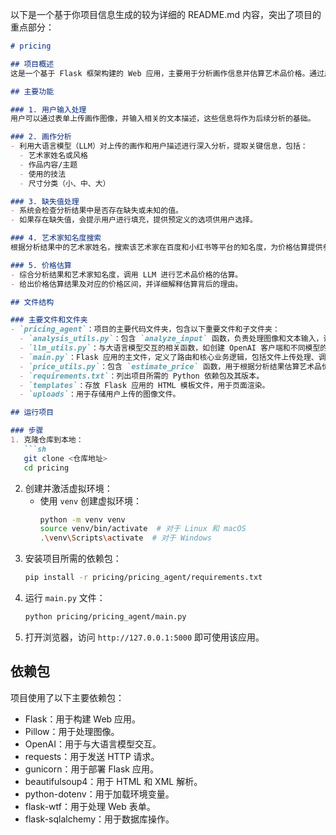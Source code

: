 以下是一个基于你项目信息生成的较为详细的 README.md 内容，突出了项目的重点部分：

```markdown
# pricing

## 项目概述
这是一个基于 Flask 框架构建的 Web 应用，主要用于分析画作信息并估算艺术品价格。通过用户上传画作图像和输入文本描述，应用可以对画作进行详细分析，处理缺失信息，搜索艺术家知名度，并最终估算出艺术品的价格。

## 主要功能

### 1. 用户输入处理
用户可以通过表单上传画作图像，并输入相关的文本描述，这些信息将作为后续分析的基础。

### 2. 画作分析
- 利用大语言模型（LLM）对上传的画作和用户描述进行深入分析，提取关键信息，包括：
  - 艺术家姓名或风格
  - 作品内容/主题
  - 使用的技法
  - 尺寸分类（小、中、大）

### 3. 缺失值处理
- 系统会检查分析结果中是否存在缺失或未知的值。
- 如果存在缺失值，会提示用户进行填充，提供预定义的选项供用户选择。

### 4. 艺术家知名度搜索
根据分析结果中的艺术家姓名，搜索该艺术家在百度和小红书等平台的知名度，为价格估算提供参考。

### 5. 价格估算
- 综合分析结果和艺术家知名度，调用 LLM 进行艺术品价格的估算。
- 给出价格估算结果及对应的价格区间，并详细解释估算背后的理由。

## 文件结构

### 主要文件和文件夹
- `pricing_agent`：项目的主要代码文件夹，包含以下重要文件和子文件夹：
  - `analysis_utils.py`：包含 `analyze_input` 函数，负责处理图像和文本输入，调用 LLM 进行分析并解析结果。
  - `llm_utils.py`：与大语言模型交互的相关函数，如创建 OpenAI 客户端和不同模型的分析函数。
  - `main.py`：Flask 应用的主文件，定义了路由和核心业务逻辑，包括文件上传处理、调用其他功能函数等。
  - `price_utils.py`：包含 `estimate_price` 函数，用于根据分析结果估算艺术品价格。
  - `requirements.txt`：列出项目所需的 Python 依赖包及其版本。
  - `templates`：存放 Flask 应用的 HTML 模板文件，用于页面渲染。
  - `uploads`：用于存储用户上传的图像文件。

## 运行项目

### 步骤
1. 克隆仓库到本地：
   ```sh
   git clone <仓库地址>
   cd pricing
   ```
2. 创建并激活虚拟环境：
   - 使用 `venv` 创建虚拟环境：
     ```sh
     python -m venv venv
     source venv/bin/activate  # 对于 Linux 和 macOS
     .\venv\Scripts\activate  # 对于 Windows
     ```
3. 安装项目所需的依赖包：
   ```sh
   pip install -r pricing/pricing_agent/requirements.txt
   ```
4. 运行 `main.py` 文件：
   ```sh
   python pricing/pricing_agent/main.py
   ```
5. 打开浏览器，访问 `http://127.0.0.1:5000` 即可使用该应用。

## 依赖包
项目使用了以下主要依赖包：
- Flask：用于构建 Web 应用。
- Pillow：用于处理图像。
- OpenAI：用于与大语言模型交互。
- requests：用于发送 HTTP 请求。
- gunicorn：用于部署 Flask 应用。
- beautifulsoup4：用于 HTML 和 XML 解析。
- python-dotenv：用于加载环境变量。
- flask-wtf：用于处理 Web 表单。
- flask-sqlalchemy：用于数据库操作。
```
